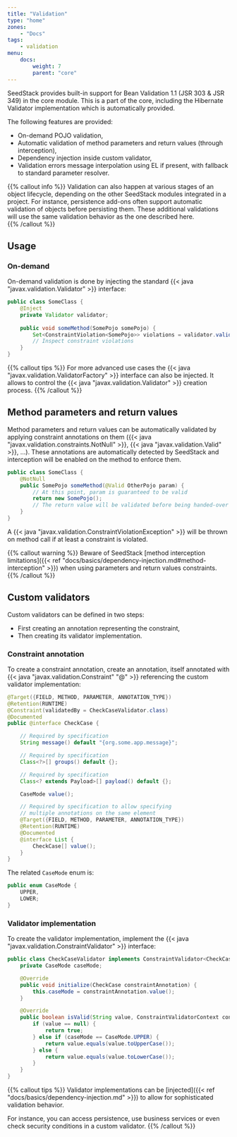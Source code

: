```yaml
---
title: "Validation"
type: "home"
zones:
    - "Docs"
tags:
    - validation
menu:
    docs:
        weight: 7
        parent: "core"
---
```


SeedStack provides built-in support for Bean Validation 1.1 (JSR 303 & JSR 349) in the core module. This is a part of
the core, including the Hibernate Validator implementation which is automatically provided. <!--more-->

The following features are provided:

* On-demand POJO validation,
* Automatic validation of method parameters and return values (through interception),
* Dependency injection inside custom validator,
* Validation errors message interpolation using EL if present, with fallback to standard parameter resolver.

{{% callout info %}}
Validation can also happen at various stages of an object lifecycle, depending on the other SeedStack modules integrated
in a project. For instance, persistence add-ons often support automatic validation of objects before persisting them.
These additional validations will use the same validation behavior as the one described here.  
{{% /callout %}}

## Usage

### On-demand

On-demand validation is done by injecting the standard {{< java "javax.validation.Validator" >}} interface:

```java
public class SomeClass {
    @Inject
    private Validator validator;
    
    public void someMethod(SomePojo somePojo) {
        Set<ConstraintViolation<SomePojo>> violations = validator.validate(somePojo);
        // Inspect constraint violations
    }
}
```

{{% callout tips %}}
For more advanced use cases the {{< java "javax.validation.ValidatorFactory" >}} interface can also be injected. It allows
to control the {{< java "javax.validation.Validator" >}} creation process.
{{% /callout %}}

## Method parameters and return values

Method parameters and return values can be automatically validated by applying constraint annotations on them
({{< java "javax.validation.constraints.NotNull" >}}, {{< java "javax.validation.Valid" >}}, ...). These annotations 
are automatically detected by SeedStack and interception will be enabled on the method to enforce them.

```java
public class SomeClass {
    @NotNull
    public SomePojo someMethod(@Valid OtherPojo param) {
        // At this point, param is guaranteed to be valid
        return new SomePojo();
        // The return value will be validated before being handed-over to the caller
    }
}
```

A {{< java "javax.validation.ConstraintViolationException" >}} will be thrown on method call if at least a constraint
is violated. 

{{% callout warning %}}
Beware of SeedStack [method interception limitations]({{< ref "docs/basics/dependency-injection.md#method-interception" >}}) 
when using parameters and return values constraints.  
{{% /callout %}} 

## Custom validators

Custom validators can be defined in two steps: 

* First creating an annotation representing the constraint, 
* Then creating its validator implementation.

### Constraint annotation

To create a constraint annotation, create an annotation, itself annotated with {{< java "javax.validation.Constraint" "@" >}}
referencing the custom validator implementation:

```java
@Target({FIELD, METHOD, PARAMETER, ANNOTATION_TYPE})
@Retention(RUNTIME)
@Constraint(validatedBy = CheckCaseValidator.class)
@Documented
public @interface CheckCase {

    // Required by specification
    String message() default "{org.some.app.message}";

    // Required by specification
    Class<?>[] groups() default {};

    // Required by specification
    Class<? extends Payload>[] payload() default {};

    CaseMode value();

    // Required by specification to allow specifying 
    // multiple annotations on the same element
    @Target({FIELD, METHOD, PARAMETER, ANNOTATION_TYPE})
    @Retention(RUNTIME)
    @Documented
    @interface List {
        CheckCase[] value();
    }
}
```

The related `CaseMode` enum is:

```java
public enum CaseMode {
    UPPER,
    LOWER;
}
```
  

### Validator implementation

To create the validator implementation, implement the {{< java "javax.validation.ConstraintValidator" >}} interface:

```java
public class CheckCaseValidator implements ConstraintValidator<CheckCase, String> {
    private CaseMode caseMode;

    @Override
    public void initialize(CheckCase constraintAnnotation) {
        this.caseMode = constraintAnnotation.value();
    }

    @Override
    public boolean isValid(String value, ConstraintValidatorContext constraintContext) {
        if (value == null) {
            return true;
        } else if (caseMode == CaseMode.UPPER) {
            return value.equals(value.toUpperCase());
        } else {
            return value.equals(value.toLowerCase());
        }
    }
}
```

{{% callout tips %}}
Validator implementations can be [injected]({{< ref "docs/basics/dependency-injection.md" >}}) to allow for 
sophisticated validation behavior. 

For instance, you can access persistence, use business services or even check security conditions in a custom validator. 
{{% /callout %}}

